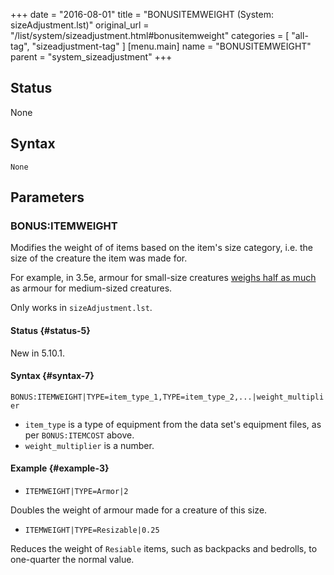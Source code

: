 +++
date = "2016-08-01"
title = "BONUSITEMWEIGHT (System: sizeAdjustment.lst)"
original_url = "/list/system/sizeadjustment.html#bonusitemweight"
categories = [ "all-tag", "sizeadjustment-tag" ]
[menu.main]
    name = "BONUSITEMWEIGHT"
    parent = "system_sizeadjustment"
+++

## Status

None

## Syntax

`None`

## Parameters




<span id="bonusitemweight"></span>

### BONUS:ITEMWEIGHT

Modifies the weight of of items based on the item's size category, i.e.
the size of the creature the item was made for.

For example, in 3.5e, armour for small-size creatures [weighs half as
much](http://www.d20srd.org/srd/equipment/armor.htm#armorForUnusualCreatures)
as armour for medium-sized creatures.

Only works in `sizeAdjustment.lst`.

#### Status {#status-5}

New in 5.10.1.

#### Syntax {#syntax-7}

`BONUS:ITEMWEIGHT|TYPE=item_type_1,TYPE=item_type_2,...|weight_multiplier`

-   `item_type` is a type of equipment from the data set's equipment
    files, as per `BONUS:ITEMCOST` above.
-   `weight_multiplier` is a number.

#### Example {#example-3}

-   `ITEMWEIGHT|TYPE=Armor|2`

Doubles the weight of armour made for a creature of this size.

-   `ITEMWEIGHT|TYPE=Resizable|0.25`

Reduces the weight of `Resiable` items, such as backpacks and bedrolls,
to one-quarter the normal value.

